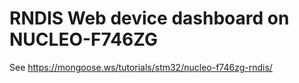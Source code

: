 # RNDIS Web device dashboard on NUCLEO-F746ZG

See https://mongoose.ws/tutorials/stm32/nucleo-f746zg-rndis/
